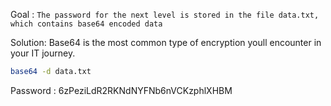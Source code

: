 Goal : `The password for the next level is stored in the file data.txt, which contains base64 encoded data`

Solution:
Base64 is the most common type of encryption youll encounter in your IT journey.

```sh
base64 -d data.txt
```

Password : 6zPeziLdR2RKNdNYFNb6nVCKzphlXHBM
